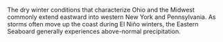The dry winter conditions that characterize Ohio and the Midwest commonly extend eastward into western New York and Pennsylvania. As storms often move up the coast during El Niño winters, the Eastern Seaboard generally experiences above-normal precipitation.